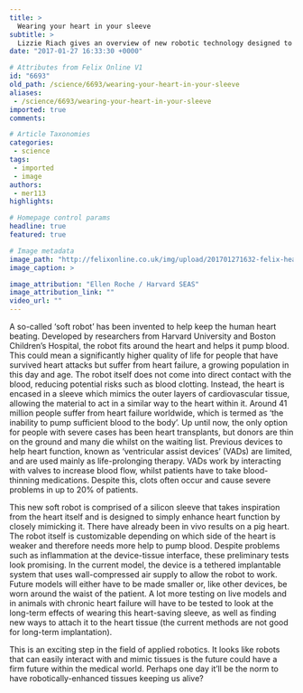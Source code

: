 ```yaml
---
title: >
  Wearing your heart in your sleeve
subtitle: >
  Lizzie Riach gives an overview of new robotic technology designed to help keep the heart beating after heart failure
date: "2017-01-27 16:33:30 +0000"

# Attributes from Felix Online V1
id: "6693"
old_path: /science/6693/wearing-your-heart-in-your-sleeve
aliases:
 - /science/6693/wearing-your-heart-in-your-sleeve
imported: true
comments:

# Article Taxonomies
categories:
 - science
tags:
 - imported
 - image
authors:
 - mer113
highlights:

# Homepage control params
headline: true
featured: true

# Image metadata
image_path: "http://felixonline.co.uk/img/upload/201701271632-felix-heart.jpg"
image_caption: >

image_attribution: "Ellen Roche / Harvard SEAS"
image_attribution_link: ""
video_url: ""
---
```


A so-called ‘soft robot’ has been invented to help keep the human heart beating. Developed by researchers from Harvard University and Boston Children’s Hospital, the robot fits around the heart and helps it pump blood. This could mean a significantly higher quality of life for people that have survived heart attacks but suffer from heart failure, a growing population in this day and age. The robot itself does not come into direct contact with the blood, reducing potential risks such as blood clotting. Instead, the heart is encased in a sleeve which mimics the outer layers of cardiovascular tissue, allowing the material to act in a similar way to the heart within it.
     Around 41 million people suffer from heart failure worldwide, which is termed as ‘the inability to pump sufficient blood to the body’. Up until now, the only option for people with severe cases has been heart transplants, but donors are thin on the ground and many die whilst on the waiting list. Previous devices to help heart function, known as ‘ventricular assist devices’ (VADs) are limited, and are used mainly as life-prolonging therapy. VADs work by interacting with valves to increase blood flow, whilst patients have to take blood-thinning medications. Despite this, clots often occur and cause severe problems in up to 20% of patients.

This new soft robot is comprised of a silicon sleeve that takes inspiration from the heart itself and is designed to simply enhance heart function by closely mimicking it. There have already been in vivo results on a pig heart. The robot itself is customizable depending on which side of the heart is weaker and therefore needs more help to pump blood. Despite problems such as inflammation at the device-tissue interface, these preliminary tests look promising. In the current model, the device is a tethered implantable system that uses wall-compressed air supply to allow the robot to work. Future models will either have to be made smaller or, like other devices, be worn around the waist of the patient. A lot more testing on live models and in animals with chronic heart failure will have to be tested to look at the long-term effects of wearing this heart-saving sleeve, as well as finding new ways to attach it to the heart tissue (the current methods are not good for long-term implantation).

This is an exciting step in the field of applied robotics. It looks like robots that can easily interact with and mimic tissues is the future could have a firm future within the medical world. Perhaps one day it’ll be the norm to have robotically-enhanced tissues keeping us alive?
